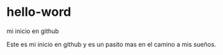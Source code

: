 # hello-word
mi inicio en github

Este es mi inicio en github y es un pasito mas en el camino a mis sueños.
